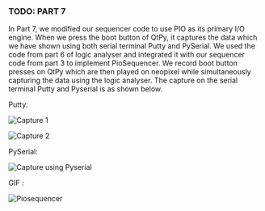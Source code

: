### TODO:  PART 7

In Part 7, we modified our sequencer code to use PIO as its primary I/O engine. When we press the boot button of QtPy, it captures the data which we have shown using both serial terminal Putty and PySerial. We used the code from part 6 of logic analyser and integrated it with our sequencer code from part 3 to implement PioSequencer. We record boot button presses on QtPy which are then played on neopixel while simultaneously capturing the data using the logic analyser. The capture on the serial terminal Putty and Pyserial is as shown below.


Putty: 

![Capture 1](https://user-images.githubusercontent.com/114092860/202813138-f475f024-55ba-492e-ae6d-48a402cf3117.png)


![Capture 2](https://user-images.githubusercontent.com/114092860/202813153-9e9d5a78-c384-4183-9ff6-5f6a7403d70f.png)


PySerial:


![Capture using Pyserial](https://user-images.githubusercontent.com/114092860/202813300-b4ef74c8-8299-438f-97b2-36e6a4f77f84.png)


GIF : 


![Piosequencer](https://user-images.githubusercontent.com/114092860/202813366-11f14172-84ef-4022-8b66-3cc4b84d8c62.gif)



